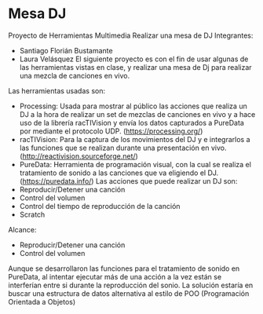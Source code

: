 # Mesa DJ

Proyecto de Herramientas Multimedia
	Realizar una mesa de DJ	
Integrantes:
-	Santiago Florián Bustamante
-	Laura Velásquez
El siguiente proyecto es con el fin de usar algunas de las herramientas vistas en clase, y realizar una mesa de Dj para realizar una mezcla de canciones en vivo.

Las herramientas usadas son:
-	Processing: Usada para mostrar al público las acciones que realiza un DJ a la hora de realizar un set de mezclas de canciones en vivo y a hace uso de la librería racTIVision y envía los datos capturados a PureData por mediante el protocolo UDP. (https://processing.org/)
-	racTIVision: Para la captura de los movimientos del DJ y e integrarlos a las funciones que se realizan durante una presentación en vivo. (http://reactivision.sourceforge.net/)
-	PureData: Herramienta de programación visual, con la cual se realiza el tratamiento de sonido a las canciones que va eligiendo el DJ. (https://puredata.info/)
Las acciones que puede realizar un DJ son:
-	Reproducir/Detener una canción
-	Control del volumen
-	Control del tiempo de reproducción de la canción
-	Scratch

Alcance:
-	Reproducir/Detener una canción
-	Control del volumen

Aunque se desarrollaron las funciones para el tratamiento de sonido en PureData, al intentar ejecutar más de una acción a la vez están se interferían entre si durante la reproducción del sonio. La solución estaría en buscar una estructura de datos alternativa al estilo de POO (Programación Orientada a Objetos)
